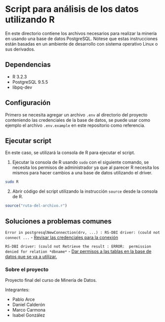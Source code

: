 # Script para análisis de los datos utilizando R

En este directorio contiene los archivos necesarios para realizar la minería en usando una base de datos PostgreSQL. Nótese que estas instrucciones están basadas en un ambiente de desarrollo con sistema operativo Linux o sus derivados.

## Dependencias

* R 3.2.3
* PostgreSQL 9.5.5
* libpq-dev

## Configuración

Primero se necesita agregar un archivo `.env` al directorio del proyecto conteniendo las credenciales de la base de datos, se puede usar como ejemplo el archivo `.env.example` en este repositorio como referencia.

## Ejecutar script

En este caso, se utilizará la consola de R para ejecutar el script.	

1. Ejecutar la consola de R usando `sudo` con el siguiente comando, se necesita los permisos de administrador ya que al parecer R necesita los mismos para hacer cambios a una base de datos utilizando el driver.
  ```bash
  sudo R
  ```

2. Abrir código del script utilizando la instrucción `source` desde la consola de R.
  ```r
  source("ruta-del-archivo.r")
  ```

## Soluciones a problemas comunes

`Error in postgresqlNewConnection(drv, ...) : RS-DBI driver: (could not connect ...` - [Revisar las credenciales para la conexión](https://discuss.analyticsvidhya.com/t/error-while-creating-a-connection-in-rpostgresql-package/8915)

`RS-DBI driver: (could not Retrieve the result : ERROR:  permission denied for relation *dbname*` - [Dar permisos a las tablas en la base de datos que se va a utilizar.](http://stackoverflow.com/questions/15520361/permission-denied-for-relation)

### Sobre el proyecto

Proyecto final del curso de Minería de Datos.


Integrantes:

* Pablo Arce
* Daniel Calderón
* Marco Carmona
* Isabel González
